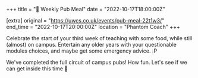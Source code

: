 +++
title = "🍔 Weekly Pub Meal"
date = "2022-10-17T18:00:00Z"

[extra]
original = "https://uwcs.co.uk/events/pub-meal-22t1w3/"    
end_time = "2022-10-17T20:00:00Z"
location = "Phantom Coach"
+++

Celebrate the start of your third week of teaching with some food, while still (almost) on campus. Entertain any older years with your questionable modules choices, and maybe get some emergency advice. :P

We've completed the full circuit of campus pubs\! How fun. Let's see if we can get inside this time 😬

